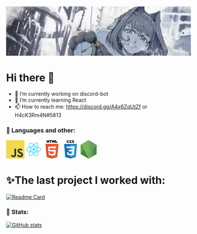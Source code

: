 ![Banner](./img2.jpg)

<h1>Hi there 👋 </h1>

- 🔭 I’m currently working on discord-bot
- 🌱 I’m currently learning React
- 📫 How to reach me: https://discord.gg/A4x6ZqUtZf or H4cK3Rm4N#5813
<!-- - 😄 Pronouns: He/Him -->
<!-- - 👯 I’m looking to collaborate on ... -->
<!-- - 🤔 I’m looking for help with ... -->
<!-- - 💬 Ask me about ... -->
<!-- - ⚡ Fun fact: ... -->



### 🧰 Languages and other:

<img align="left" alt="javascript" src="https://raw.githubusercontent.com/github/explore/80688e429a7d4ef2fca1e82350fe8e3517d3494d/topics/javascript/javascript.png" width="50px"/>

<img align="left" alt="react" src="https://raw.githubusercontent.com/github/explore/80688e429a7d4ef2fca1e82350fe8e3517d3494d/topics/react/react.png" width="50px"/>

<img align="left" alt="html" src="https://raw.githubusercontent.com/github/explore/80688e429a7d4ef2fca1e82350fe8e3517d3494d/topics/html/html.png" width="50px"/>

<img  align="left" alt="css" src="https://raw.githubusercontent.com/github/explore/80688e429a7d4ef2fca1e82350fe8e3517d3494d/topics/css/css.png" width="50px"/>

<img  alt="node" src="https://raw.githubusercontent.com/github/explore/80688e429a7d4ef2fca1e82350fe8e3517d3494d/topics/nodejs/nodejs.png" width="50px"/>

<h1>✨The last project I worked with: </h1>


[![Readme Card](https://github-readme-stats.vercel.app/api/pin/?username=MaxPopsuy&repo=cybersecurity_by-HOPE)](https://github.com/MaxPopsuy/cybersecurity_by-HOPE)

<!-- 🎊 Top languages: -->

<!-- [![Top Langs](https://github-readme-stats.vercel.app/api/top-langs/?username=MaxPopsuy&layout=compact&theme=radial)](https://github.com/anuraghazra/github-readme-stats) -->
### 🎊 Stats:

[![GitHub stats](https://github-readme-stats.vercel.app/api?username=MaxPopsuy&show_icons=true&theme=radical)](https://github.com/MaxPopsuy)
<!--
**MaxPopsuy/MaxPopsuy** is a ✨ _special_ ✨ repository because its `README.md` (this file) appears on your GitHub profile.

Here are some ideas to get you started:

-->

